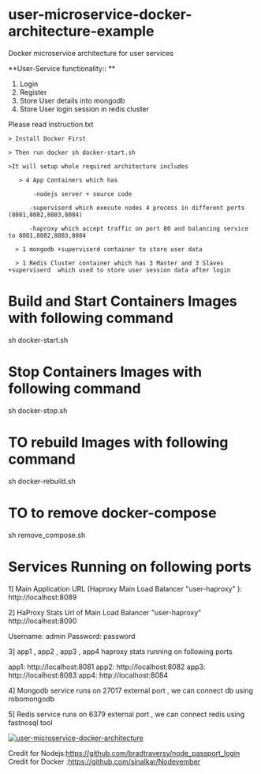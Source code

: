 # user-microservice-docker-architecture-example
Docker microservice architecture for user services 

**User-Service functionality:: **
1. Login 
2. Register
3. Store User details into mongodb
4. Store User login session in redis cluster


Please read instruction.txt

    > Install Docker First

    > Then run docker sh docker-start.sh   

    >It will setup whole required architecture includes 

       > 4 App Containers which has

           -nodejs server + source code 

          -superviserd which execute nodes 4 process in different ports (8081,8082,8083,8084)

          -haproxy which accept traffic on port 80 and balancing service to 8081,8082,8083,8084

      > 1 mongodb +superviserd container to store user data

      > 1 Redis Cluster container which has 3 Master and 3 Slaves +superviserd  which used to store user session data after login
	  

# Build and Start Containers Images with following command
sh docker-start.sh

# Stop Containers Images with following command
sh docker-stop.sh

# TO rebuild Images with following command
sh docker-rebuild.sh

# TO to remove docker-compose 
sh remove_compose.sh

# Services Running on following ports

1] Main Application URL (Haproxy Main Load Balancer "user-haproxy" ):
http://localhost:8089

2] HaProxy Stats Url of Main Load Balancer "user-haproxy"
http://localhost:8090

Username: admin
Password: password

3] app1 , app2 , app3 , app4 haproxy stats running on following ports

app1:  http://localhost:8081
app2:  http://localhost:8082
app3:  http://localhost:8083
app4:  http://localhost:8084

4] Mongodb service runs on 27017 external port , we can connect db using robomongodb

5] Redis service runs on 6379 external port , we can connect redis using fastnosql tool

[![user-microservice-docker-architecture](https://raw.githubusercontent.com/sinalkar/user-microservice-docker-architecture-example/master/User-Service.png "user-microservice-docker-architecture")](https://raw.githubusercontent.com/sinalkar/user-microservice-docker-architecture-example/master/User-Service.png "user-microservice-docker-architecture")

Credit for Nodejs:https://github.com/bradtraversy/node_passport_login
Credit for Docker :https://github.com/sinalkar/Nodevember
